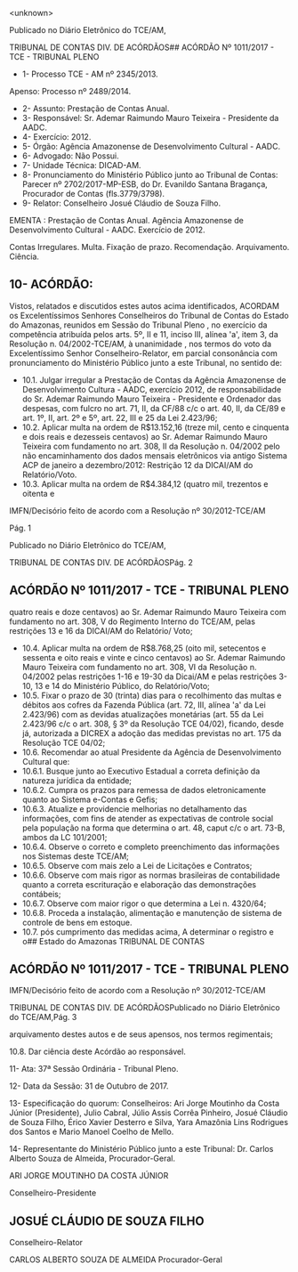&lt;unknown&gt;

Publicado  no  Diário Eletrônico do TCE/AM,

TRIBUNAL DE CONTAS DIV. DE  ACÓRDÃOS## ACÓRDÃO Nº 1011/2017 - TCE - TRIBUNAL PLENO

- 1- Processo TCE - AM nº 2345/2013.

Apenso: Processo nº 2489/2014.

- 2- Assunto: Prestação de Contas Anual.
- 3- Responsável: Sr. Ademar Raimundo Mauro Teixeira - Presidente da AADC.
- 4- Exercício: 2012.
- 5- Órgão: Agência Amazonense de Desenvolvimento Cultural - AADC.
- 6- Advogado: Não Possui.
- 7- Unidade Técnica: DICAD-AM.
- 8- Pronunciamento  do Ministério  Público  junto  ao Tribunal  de Contas: Parecer  nº 2702/2017-MP-ESB,  do  Dr.  Evanildo  Santana  Bragança,  Procurador  de  Contas (fls.3779/3798).
- 9- Relator: Conselheiro Josué Cláudio de Souza Filho.

EMENTA : Prestação  de  Contas  Anual.  Agência Amazonense de Desenvolvimento Cultural  - AADC. Exercício de 2012.

Contas Irregulares. Multa. Fixação de prazo. Recomendação. Arquivamento. Ciência.

## 10-  ACÓRDÃO:

Vistos, relatados e discutidos estes autos acima identificados, ACORDAM os Excelentíssimos Senhores Conselheiros do Tribunal de Contas do Estado do Amazonas, reunidos em Sessão do Tribunal Pleno , no exercício da competência atribuída pelos arts. 5º, II e 11, inciso III, alínea 'a', item 3, da Resolução n. 04/2002-TCE/AM, à unanimidade , nos termos do voto da Excelentíssimo Senhor Conselheiro-Relator, em parcial consonância com pronunciamento do Ministério Público junto a este Tribunal, no sentido de:

- 10.1.  Julgar irregular a  Prestação  de  Contas  da  Agência  Amazonense  de Desenvolvimento  Cultura  -  AADC,  exercício  2012,  de  responsabilidade do Sr. Ademar  Raimundo  Mauro Teixeira -  Presidente  e Ordenador das  despesas, com  fulcro  no  art.  71,  II,  da  CF/88  c/c  o  art.  40,  II,  da CE/89 e art. 1º, II, art. 2º e 5º, art. 22, III e 25 da Lei 2.423/96;
- 10.2.  Aplicar multa na ordem de R$13.152,16 (treze mil, cento e cinquenta e dois  reais  e  dezesseis  centavos)  ao Sr.  Ademar  Raimundo  Mauro Teixeira com fundamento no art. 308, II da Resolução n. 04/2002 pelo não encaminhamento dos dados mensais eletrônicos via antigo Sistema ACP  de  janeiro a dezembro/2012:  Restrição  12  da DICAI/AM  do Relatório/Voto.
- 10.3.  Aplicar multa na ordem de R$4.384,12 (quatro mil, trezentos e oitenta e

IMFN/Decisório feito de acordo com a Resolução nº 30/2012-TCE/AM

Pág. 1

Publicado  no  Diário Eletrônico do TCE/AM,

TRIBUNAL DE CONTAS DIV. DE  ACÓRDÃOSPág. 2

## ACÓRDÃO Nº 1011/2017 - TCE - TRIBUNAL PLENO

quatro reais e doze  centavos)  ao Sr. Ademar  Raimundo  Mauro Teixeira com  fundamento  no  art.  308,  V  do  Regimento  Interno  do TCE/AM, pelas restrições 13 e 16 da DICAI/AM do Relatório/ Voto;

- 10.4.  Aplicar multa na ordem de R$8.768,25 (oito mil, setecentos e sessenta e oito reais e vinte e cinco centavos) ao Sr. Ademar Raimundo Mauro Teixeira com fundamento no art. 308, VI da Resolução n. 04/2002 pelas restrições 1-16 e 19-30 da Dicai/AM e pelas restrições 3-10, 13 e 14 do Ministério Público, do Relatório/Voto;
- 10.5.  Fixar  o  prazo  de  30  (trinta)  dias para  o  recolhimento  das  multas  e débitos  aos  cofres  da  Fazenda  Pública  (art.  72,  III,  alínea  'a'  da  Lei 2.423/96)  com  as  devidas  atualizações  monetárias  (art.  55  da  Lei 2.423/96 c/c o art. 308, § 3º da Resolução TCE 04/02), ficando, desde já, autorizada  a  DICREX  a  adoção  das medidas  previstas  no  art.  175  da Resolução TCE 04/02;
- 10.6.  Recomendar ao  atual  Presidente  da Agência  de  Desenvolvimento Cultural que:
- 10.6.1. Busque junto ao Executivo Estadual a correta definição da natureza jurídica da entidade;
- 10.6.2. Cumpra os prazos para remessa de dados eletronicamente quanto ao Sistema e-Contas e Gefis;
- 10.6.3. Atualize  e  providencie  melhorias  no  detalhamento  das informações,  com fins de atender as expectativas de controle social pela população na forma que determina o art. 48, caput c/c o art. 73-B, ambos da LC 101/2001;
- 10.6.4. Observe o correto e completo preenchimento das informações nos Sistemas deste TCE/AM;
- 10.6.5. Observe com mais zelo a Lei de Licitações e Contratos;
- 10.6.6. Observe com mais rigor as normas brasileiras de contabilidade  quanto  a  correta  escrituração  e  elaboração das demonstrações contábeis;
- 10.6.7. Observe  com  maior  rigor  o  que  determina  a  Lei n. 4320/64;
- 10.6.8. Proceda  a  instalação, alimentação  e manutenção  de sistema de controle de bens em estoque.
- 10.7. pós  cumprimento  das  medidas  acima, A determinar  o  registro  e  o## Estado do Amazonas TRIBUNAL DE CONTAS

## ACÓRDÃO Nº 1011/2017 - TCE - TRIBUNAL PLENO

IMFN/Decisório feito de acordo com a Resolução nº 30/2012-TCE/AM

TRIBUNAL DE CONTAS DIV. DE  ACÓRDÃOSPublicado  no  Diário Eletrônico do TCE/AM,Pág. 3

arquivamento destes autos e de seus apensos, nos termos regimentais;

10.8.  Dar ciência deste Acórdão ao responsável.

11-  Ata: 37ª Sessão Ordinária - Tribunal Pleno.

12- Data da Sessão: 31 de Outubro de 2017.

13- Especificação  do  quorum: Conselheiros: Ari Jorge Moutinho  da  Costa  Júnior (Presidente), Julio Cabral, Júlio Assis Corrêa Pinheiro, Josué Cláudio de Souza Filho, Érico  Xavier  Desterro  e  Silva,  Yara  Amazônia  Lins  Rodrigues  dos  Santos  e  Mario Manoel Coelho de Mello.

14-  Representante  do  Ministério  Público  junto  a  este Tribunal: Dr. Carlos  Alberto Souza de Almeida, Procurador-Geral.

ARI JORGE MOUTINHO DA COSTA JÚNIOR

Conselheiro-Presidente

## JOSUÉ CLÁUDIO DE SOUZA FILHO

Conselheiro-Relator

CARLOS ALBERTO SOUZA DE ALMEIDA Procurador-Geral